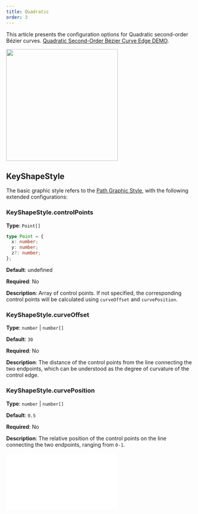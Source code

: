 ```yaml
---
title: Quadratic
order: 3
---
```


This article presents the configuration options for Quadratic second-order Bézier curves. [Quadratic Second-Order Bézier Curve Edge DEMO](/en/examples/item/defaultEdges#quadratic).

<img src="https://mdn.alipayobjects.com/huamei_qa8qxu/afts/img/A*YMZ0SbHABJ4AAAAAAAAAAAAADmJ7AQ/original" width=300 />

## KeyShapeStyle

The basic graphic style refers to the [Path Graphic Style](../../shape/PathStyleProps.en.md), with the following extended configurations:

### KeyShapeStyle.controlPoints

**Type**: `Point[]`

```ts
type Point = {
  x: number;
  y: number;
  z?: number;
};
```

**Default**: undefined

**Required**: No

**Description**: Array of control points. If not specified, the corresponding control points will be calculated using `curveOffset` and `curvePosition`.

### KeyShapeStyle.curveOffset

**Type**: `number` | `number[]`

**Default**: `30`

**Required**: No

**Description**: The distance of the control points from the line connecting the two endpoints, which can be understood as the degree of curvature of the control edge.

### KeyShapeStyle.curvePosition

**Type**: `number` | `number[]`

**Default**: `0.5`

**Required**: No

**Description**: The relative position of the control points on the line connecting the two endpoints, ranging from `0-1`.

<embed src="../../../common/EdgeShapeStyles.en.md"></embed>
